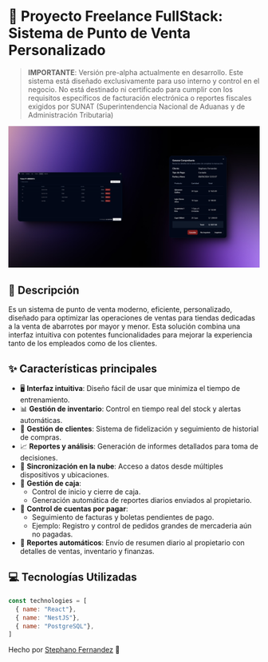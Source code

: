 # 🛒 Proyecto Freelance FullStack: Sistema de Punto de Venta Personalizado

> **IMPORTANTE**: Versión pre-alpha actualmente en desarrollo. Este sistema está diseñado exclusivamente para uso interno y control en el negocio. No está destinado ni certificado para cumplir con los requisitos específicos de facturación electrónica o reportes fiscales exigidos por SUNAT (Superintendencia Nacional de Aduanas y de Administración Tributaria)


![POS Logo](./images/915shots_so.png)


## 📖 Descripción

Es un sistema de punto de venta moderno, eficiente, personalizado, diseñado para optimizar las operaciones de ventas para tiendas dedicadas a la venta de abarrotes por mayor y menor. Esta solución combina una interfaz intuitiva con potentes funcionalidades para mejorar la experiencia tanto de los empleados como de los clientes.

## ✨ Características principales

- 🖥️ **Interfaz intuitiva**: Diseño fácil de usar que minimiza el tiempo de entrenamiento.
- 📊 **Gestión de inventario**: Control en tiempo real del stock y alertas automáticas.
- 👥 **Gestión de clientes**: Sistema de fidelización y seguimiento de historial de compras.
- 📈 **Reportes y análisis**: Generación de informes detallados para toma de decisiones.
- 🔄 **Sincronización en la nube**: Acceso a datos desde múltiples dispositivos y ubicaciones.
- 💼 **Gestión de caja**: 
  - Control de inicio y cierre de caja.
  - Generación automática de reportes diarios enviados al propietario.
- 📑 **Control de cuentas por pagar**: 
  - Seguimiento de facturas y boletas pendientes de pago.
  - Ejemplo: Registro y control de pedidos grandes de mercaderia aún no pagadas.
- 📩 **Reportes automáticos**: Envío de resumen diario al propietario con detalles de ventas, inventario y finanzas.


## 💻 Tecnologías Utilizadas
```js
const technologies = [
  { name: "React"},
  { name: "NestJS"},
  { name: "PostgreSQL"},
]
```
Hecho por [Stephano Fernandez](https://www.linkedin.com/in/stephano-fernandez/) 💼
